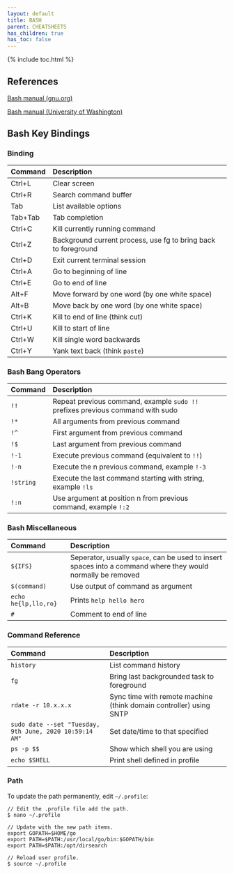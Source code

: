 ```yaml
---
layout: default
title: BASH
parent: CHEATSHEETS
has_children: true
has_toc: false
---
```


{% include toc.html %}

## References

[Bash manual (gnu.org)](https://www.gnu.org/savannah-checkouts/gnu/bash/manual/bash.html)

[Bash manual (University of Washington)](https://courses.cs.washington.edu/courses/cse390a/14au/bash.html)

## Bash Key Bindings
### Binding

|Command|Description|
|:---|:---|
|Ctrl+L|Clear screen|
|Ctrl+R|Search command buffer|
|Tab|List available options|
|Tab+Tab|Tab completion|
|Ctrl+C|Kill currently running command|
|Ctrl+Z|Background current process, use fg to bring back to foreground|
|Ctrl+D|Exit current terminal session|
|Ctrl+A|Go to beginning of line|
|Ctrl+E|Go to end of line|
|Alt+F|Move forward by one word (by one white space)|
|Alt+B|Move back by one word (by one white space)|
|Ctrl+K|Kill to end of line (think cut)|
|Ctrl+U|Kill to start of line|
|Ctrl+W|Kill single word backwards|
|Ctrl+Y|Yank text back (think `paste`)|

### Bash Bang Operators

|Command|Description|
|:---|:---|
|`!!`|Repeat previous command, example `sudo !!` prefixes previous command with sudo |
|`!*`|All arguments from previous command|
|`!^`|First argument from previous command|
|`!$`|Last argument from previous command|
|`!-1`|Execute previous command (equivalent to `!!`)|
|`!-n`|Execute the n previous command, example `!-3`|
|`!string`|Execute the last command starting with string, example `!ls`|
|`!:n`|Use argument at position n from previous command, example `!:2`|

### Bash Miscellaneous

|Command|Description|
|:---|:---|
|`${IFS}`|Seperator, usually `space`, can be used to insert spaces into a command where they would normally be removed|
|`$(command)`|Use output of command as argument|
|`echo he{lp,llo,ro}`|Prints `help hello hero`|
|`#`|Comment to end of line|

### Command Reference

|Command|Description|
|:---|:---|
|`history`|List command history|
|`fg`|Bring last backgrounded task to foreground|
|`rdate -r 10.x.x.x`|Sync time with remote machine (think domain controller) using SNTP|
|`sudo date --set "Tuesday, 9th June, 2020 10:59:14 AM"`|Set date/time to that specified|
|`ps -p $$`|Show which shell you are using|
|`echo $SHELL`|Print shell defined in profile|

### Path
To update the path permanently, edit `~/.profile`:
```
// Edit the .profile file add the path.
$ nano ~/.profile

// Update with the new path items.
export GOPATH=$HOME/go
export PATH=$PATH:/usr/local/go/bin:$GOPATH/bin
export PATH=$PATH:/opt/dirsearch

// Reload user profile.
$ source ~/.profile
```

